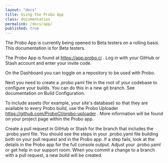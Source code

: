 ```yaml
---
layout: "docs"
title: Using the Probo App
class: documentation
permalink: /docs/app/
published: true
---
```

The Probo App is currently being opened to Beta testers on a rolling basis. This documentation is for Beta testers.

The Probo App is found at https://app.probo.ci . Log in with your GitHub or Stash account and enter your invite code.

On the Dashboard you can toggle on a repository to be used with Probo.

Next you need to create a .probo.yaml file in the root of your codebase to configure your builds. You can do this in a new git branch. See documentation on Build Configuration.

To include assets (for example, your site's database) so that they are available to every Probo build, use the Probo Uploader https://github.com/ProboCI/probo-uploader . More information will be found on your project page within the Probo app.

Create a pull request in GitHub or Stash for the branch that includes the .probo.yaml file. You should see the steps in your .probo.yaml file building both on your pull request and in the Probo app. If a step fails, look at the details in the Probo app for the full console output. Adjust your .probo.yaml or get help in our support room. When you commit a change to a branch with a pull request, a new build will be created.
